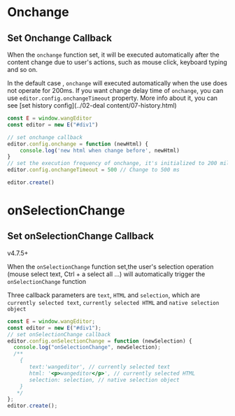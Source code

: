 # Onchange

## Set Onchange Callback

When the `onchange` function set, it will be executed automatically after the content change due to user's actions, such as mouse click, keyboard typing and so on.

In the default case , `onchange` will executed automatically when the use does not operate for 200ms. If you want change delay time of `onchange`, you can use `editor.config.onchangeTimeout` property. More info about it, you can see [set history config](../02-deal content/07-history.html)

```jsx
const E = window.wangEditor
const editor = new E("#div1")

// set onchange callback
editor.config.onchange = function (newHtml) {
    console.log('new html when change before', newHtml)
}
// set the execution frequency of onchange, it's initialized to 200 milliseconds.
editor.config.onchangeTimeout = 500 // Change to 500 ms

editor.create()
```

# onSelectionChange

## Set onSelectionChange Callback

v4.7.5+

When the `onSelectionChange` function set,the user's selection operation (mouse select text, Ctrl + a select all ...) will automatically trigger the `onSelectionChange` function 

Three callback parameters are `text`, `HTML` and `selection`, which are `currently selected text`, `currently selected HTML` and `native selection object`

```js
const E = window.wangEditor;
const editor = new E("#div1");
// set onSelectionChange callback
editor.config.onSelectionChange = function (newSelection) {
  console.log("onSelectionChange", newSelection);
  /**
    {
       text:'wangeditor', // currently selected text
       html: '<p>wangeditor</p>', // currently selected HTML
       selection: selection, // native selection object
    }
   */
};
editor.create();
```

